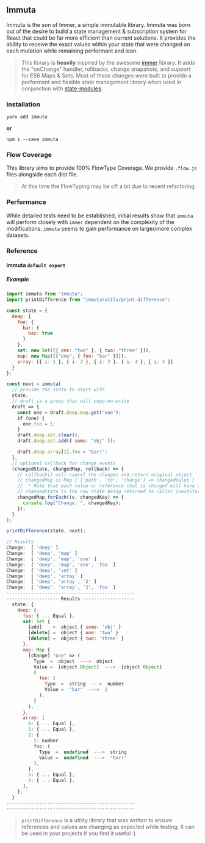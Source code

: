 ## Immuta

Immuta is the son of Immer, a simple immutable library. Immuta was born out of the desire to build a state management & subscription system for React that could be far more efficient than current solutions. It provides the ability to receive the exact values within your state that were changed on each mutation while remaining performant and lean.

> This library is **heavily** inspired by the awesome [immer](https://github.com/mweststrate/immer) library. It adds the "onChange" handler, rollbacks, change snapshots, and support for ES6 Maps & Sets. Most of these changes were built to provide a performant and flexible state management library when used in conjunction with [state-modules](https://github.com/odo-network/state-modules).

### Installation

```
yarn add immuta
```

**or**

```
npm i --save immuta
```

### Flow Coverage

This library aims to provide 100% FlowType Coverage. We provide `.flow.js` files alongside each dist file.

> At this time the FlowTyping may be off a bit due to recent refactoring.

### Performance

While detailed tests need to be established, initial results show that `immuta` will perform closely with `immer` dependent on the complexity of the modifications. `immuta` seems to gain performance on larger/more complex datasets.

### Reference

#### immuta `default export`

##### Example

```javascript
import immuta from "immuta";
import printDifference from "immuta/utils/print-difference";

const state = {
  deep: {
    foo: {
      bar: {
        baz: true
      }
    },
    set: new Set([{ one: "two" }, { two: "three" }]),
    map: new Map([["one", { foo: "bar" }]]),
    array: [{ i: 1 }, { i: 2 }, { i: 3 }, { i: 4 }, { i: 5 }]
  }
};

const next = immuta(
  // provide the state to start with
  state,
  // draft is a proxy that will copy-on-write
  draft => {
    const one = draft.deep.map.get("one");
    if (one) {
      one.foo = 1;
    }
    draft.deep.set.clear();
    draft.deep.set.add({ some: "obj" });

    draft.deep.array[2].foo = "bar!";
  },
  // optional callback for change events
  (changedState, changedMap, rollback) => {
    // rollback() will cancel the changes and return original object
    // changedMap is Map { ['path', 'to', 'change'] => changedValue }
    //  * Note that each value or reference that is changed will have an entry in the map
    // changedState is the new state being returned to caller (nextState)
    changedMap.forEach((v, changedKey) => {
      console.log("Change: ", changedKey);
    });
  }
);

printDifference(state, next);
```

```javascript
// Results
Change:  [ 'deep' ]
Change:  [ 'deep', 'map' ]
Change:  [ 'deep', 'map', 'one' ]
Change:  [ 'deep', 'map', 'one', 'foo' ]
Change:  [ 'deep', 'set' ]
Change:  [ 'deep', 'array' ]
Change:  [ 'deep', 'array', '2' ]
Change:  [ 'deep', 'array', '2', 'foo' ]
-----------------------------------------------
------------------- Results -------------------
  state: {
    deep: {
      foo: { ... Equal },
      set: Set {
        [add]    =  object { some: 'obj' }
        [delete] =  object { one: 'two' }
        [delete] =  object { two: 'three' }
      },
      map: Map {
        [change] "one" => (
          Type  =  object  --->  object
          Value =  [object Object]  --->  [object Object]
          {
            foo: (
              Type  =  string  --->  number
              Value =  "bar"  --->  1
            ),
          }
        ),
      },
      array: [
        0: { ... Equal },
        1: { ... Equal },
        2: {
          i: number
          foo: (
            Type  =  undefined  --->  string
            Value =  undefined  --->  "bar!"
          ),
        },
        3: { ... Equal },
        4: { ... Equal },
      ],
    },
  }
-----------------------------------------------
-----------------------------------------------
```

> `printDifference` is a utility library that was written to ensure references and values are changing as expected while testing. It can be used in your projects if you find it useful :)
